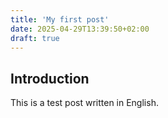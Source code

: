 ```yaml
---
title: 'My first post'
date: 2025-04-29T13:39:50+02:00
draft: true
---
```


## Introduction

This is a test post written in English.